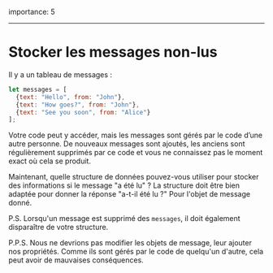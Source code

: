 importance: 5

---

# Stocker les messages non-lus

Il y a un tableau de messages :

```js
let messages = [
  {text: "Hello", from: "John"},
  {text: "How goes?", from: "John"},
  {text: "See you soon", from: "Alice"}
];
```

Votre code peut y accéder, mais les messages sont gérés par le code d’une autre personne. De nouveaux messages sont ajoutés, les anciens sont régulièrement supprimés par ce code et vous ne connaissez pas le moment exact où cela se produit.

Maintenant, quelle structure de données pouvez-vous utiliser pour stocker des informations si le message "a été lu" ? La structure doit être bien adaptée pour donner la réponse "a-t-il été lu ?" Pour l'objet de message donné.

P.S. Lorsqu'un message est supprimé des `messages`, il doit également disparaître de votre structure.

P.P.S. Nous ne devrions pas modifier les objets de message, leur ajouter nos propriétés. Comme ils sont gérés par le code de quelqu'un d'autre, cela peut avoir de mauvaises conséquences.

